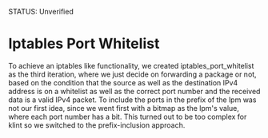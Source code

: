 STATUS: Unverified

# Iptables Port Whitelist
To achieve an iptables like functionality, we created iptables_port_whitelist as the third iteration, where we just decide on forwarding a package or not, based on the condition that the source as well as the destination IPv4 address is on a whitelist as well as the correct port number and the received data is a valid IPv4 packet. To include the ports in the prefix of the lpm was not our first idea, since we went first with a bitmap as the lpm's value, where each port number has a bit. This turned out to be too complex for klint so we switched to the prefix-inclusion approach.
